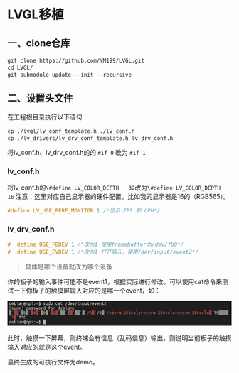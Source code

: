 # LVGL移植

## 一、clone仓库

```shell
git clone https://github.com/YM199/LVGL.git
cd LVGL/
git submodule update --init --recursive
```

## 二、设置头文件

在工程根目录执行以下语句

```shell
cp ./lvgl/lv_conf_template.h ./lv_conf.h
cp ./lv_drivers/lv_drv_conf_template.h lv_drv_conf.h
```

将lv_conf.h、lv_drv_conf.h的的 `#if 0` 改为 `#if 1`

### lv_conf.h

将lv_conf.h的`\#define LV_COLOR_DEPTH   32`改为`\#define LV_COLOR_DEPTH   16`
注意：这里对应自己显示器的硬件配置。比如我的显示器是16的（RGB565）。

```c
#define LV_USE_PERF_MONITOR 1 /*显示 FPS 和 CPU*/
```

### lv_drv_conf.h

```C
#  define USE_FBDEV 1 /*改为1 使用framebuffer为/dev/fb0*/
#  define USE_EVDEV 1 /*改为1 打开输入，使用/dev/input/event2*/
```

>具体是哪个设备就改为哪个设备

你的板子的输入事件可能不是event1，根据实际进行修改。可以使用cat命令来测试一下你板子的触摸屏输入对应的是哪一个event，如：

![输入设备](image/image-20210612173308112.png)

此时，触摸一下屏幕，则终端会有信息（乱码信息）输出，则说明当前板子的触摸输入对应的就是这个event。

最终生成的可执行文件为demo。
